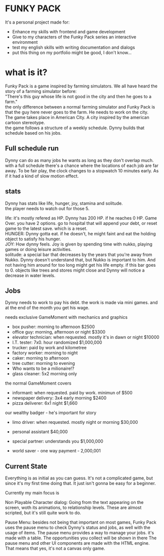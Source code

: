 # FUNKY PACK #
It's a personal project made for:
- Enhance my skills with frontend and game development
- Give to my characters of the Funky Pack series an interactive environment
- test my english skills with writing documentation and dialogs
- put this thing on my portfolio might be good, I don't know...

# what is it?
Funky Pack is a game inspired by farming simulators. We all have heard the story of a farming simulator before: <br>
"There's this guy whose life is not good in the city and then he goes to a farm." <br>
the only difference between a normal farming simulator and Funky Pack is that the guy here never goes to the farm. He needs to work on the city.<br>
The game takes place in American City. A city inspired by the american cartoon stereotype. <br>
the game follows a structure of a weekly schedule. Dynny builds that schedule based on his jobs.

Full schedule run
-
Dynny can do as many jobs he wants as long as they don't overlap much. with a full schedule there's a chance where the locations of each job are far away. To be fair play, the clock changes to a stopwatch 10 minutes early. As if it had a kind of slow motion effect.

stats
-
Dynny has stats like life, hunger, joy, stamina and solitude. <br>
the player needs to watch out for those 5.

life: it's mostly refered as HP. Dynny has 200 HP. if he reaches 0 HP. Game Over. you have 2 options. go to hospital that will append your debt, or reset game to the latest save. which is a reset. <br>
HUNGER: Dynny gotta eat. if he doesn't, he might faint and eat the holding object to satisfy his hunger. <br>
JOY: How dynny feels. Joy is given by spending time with nukko, playing games or doing leisure activities. <br>
solitude: a special bar that decreases by the years that you're away from Nukko. Dynny doesn't understand that, but Nukko is important to him. And not having him around for too long might get his life empty. if this bar goes to 0. objects like trees and stores might close and Dynny will notice a decrease in water levels.

Jobs
-
Dynny needs to work to pay his debt. the work is made via mini games. and at the end of the month you get his wage.


needs exclusive GameMoment with mechanics and graphics
- box pusher: morning to afternoon $2500
- office guy: morning, afternoon or night $3300
- elevator technician: when requested. mostly it's in dawn or night $10000
- I.T. tester: 7x0. hour randomized $1,000,000
- trucker: paid by work and kilometree
- factory worker: morning to night
- caker: morning to afternoon
- tree cutter: morning to evening
- Who wants to be a milionaire!?
- glass cleaner: 5x2 morning only

the normal GameMoment covers
- informant: when requested. paid by work. minimun of $500
- newspaper delivery: 3x4 early morning $2400
- pizza deliverer: 6x1 night $1,660

our wealthy badger - he's important for story
- limo driver: when requested. mostly night or morning $30,000
- personal assistant $40,000
- special partner: understands you $1,000,000

- world saver - one way payment - 2,000,001

Current State
-
Everything is as initial as you can guess. It's not a complicated game, but since it's my first time doing that. It just isn't gonna be easy for a beginner.

Currently my main focus is

Non Playable Character dialog: Going from the text appearing on the screen, woth its animations, to relationship levels. These are almost scripted, but it's still quite work to do.

Pause Menu: besides not being that important on most games, Funky Pack uses the pause menu to check Dynny's status and jobs, as well with the usage of items.
The pause menu provides a way to manage your jobs. it's made with a table. The opportunities you collect will be shown in there
The pause menu and other UI components are made with the HTML engine. That means that yes, it's not a canvas only game.
